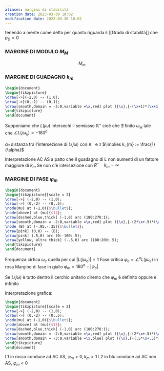 ```yaml
---
aliases: margini di stabilità
creation date: 2023-03-30 18:02
modification date: 2023-03-30 18:02
---
```

tenendo a mente come detto per quanto riguarda il [[Grado di stabilità]] che $p_{D}=0$
### MARGINE DI MODULO $M_{M}$

$$
M_{m}
$$

### MARGINE DI GUADAGNO $k_{m}$

```tikz
\begin{document}
\begin{tikzpicture}
\draw[->](-2,0) -- (1,0);
\draw[->](0,-2) -- (0,1);
\draw[smooth,domain = -3:0,variable =\x,red] plot ({\x},{-(\x+1)*(\x+1) + 1});
\end{tikzpicture}
\end{document}
```

Supponiamo che $L(j\omega)$ intersechi il semiasse $\mathbb{R}^-$ cioè che $\exists$ finito $\omega_{w}$ tale che $\angle L(j\omega_{u}) = -180^o$

$\alpha =$distanza tra l'intersezione di $L(j\omega)$ con $\mathbb{R}^-$ e $\Im$
$\implies k_{m} := \frac{1}{\alpha}$

Interpretazione AC AS a patto che il guadagno di L non aumenti di un fattore maggiore di $k_{m}$
Se non c'è intersezione con $R^-\quad k_{m}= \infty$ 

### MARGINE DI FASE $\varphi_{m}$

```tikz
\begin{document}
\begin{tikzpicture}[scale = 2]
\draw[->] (-2,0) -- (1,0);
\draw[->] (0,-2) -- (0,.5);
\node(mu) at (-1,0){$\bullet$};
\node[above] at (mu){$1$};
\draw[dashed,blue,thick] (-1,0) arc (180:270:1);
\draw[smooth,domain = -2:0,variable =\x,red] plot ({\x},{-(2*\x+.5)*(\x+.5) + .25});
\node (B) at (-.95,-.35){$\bullet$};
\draw[pink] (0,0) -- (B);
\draw[pink] (.5,0) arc (0:-160:.5);
\draw[yellow, ultra thick] (-.5,0) arc (180:200:.5);
\end{tikzpicture}
\end{document}
```

Frequenza cirtica $\omega_{c}$ quella per cui $|L(j\omega_{c})| = 1$
Fase critica $\varphi_{c} = \angle^o L(j\omega_{c})$ in rosa
Margine di fase in giallo
$\varphi_{m} = 180^o - |\varphi_{c}|$

Se $L(j\omega)$ è tutto dentro il cerchio unitario diremo che $\varphi_{m}$ è definito oppure è infinito


Interpretazione grafica:

```tikz
\begin{document}
\begin{tikzpicture}[scale = 2]
\draw[->] (-2,0) -- (1,0);
\draw[->] (0,-2) -- (0,.5);
\node(mu) at (-1,0){$\bullet$};
\node[above] at (mu){$1$};
\draw[dashed,blue,thick] (-1,0) arc (180:270:1);
\draw[smooth,domain = -2:0,variable =\x,red] plot ({\x},{-(2*\x+.5)*(\x+.5) + .25});
\draw[smooth,domain = -3:0,variable =\x,blue] plot ({\x},{-(.5*\x+.5)*(\x+.5) + .25});
\end{tikzpicture}
\end{document}
```
L1 in rosso conduce ad AC AS, $\varphi_{m} > 0, k_{m} > 1$
L2 in blu conduce ad AC non AS, $\varphi_{m} < 0$